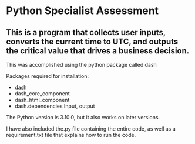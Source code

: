 # Python Specialist Assessment

## This is a program that collects user inputs, converts the current time to UTC, and outputs the critical value that drives a business decision.
This was accomplished using the python package called dash

Packages required for installation:
- dash 
- dash_core_component
- dash_html_component
- dash.dependencies Input, output

The Python version is 3.10.0, but it also works on later versions.

I have also included the.py file containing the entire code, as well as a requirement.txt file that explains how to run the code.
